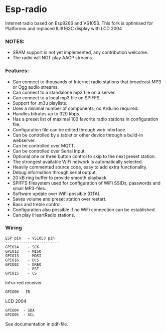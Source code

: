# Esp-radio
Internet radio based on Esp8266 and VS1053.
This fork is optimised for Platformio and replaced ILI9163C display with LCD 2004

### NOTES:
- SRAM support is not yet implemented, any contribution welcome.
- The radio will NOT play AACP streams.

### Features:
- Can connect to thousands of Internet radio stations that broadcast MP3 or Ogg audio streams.
- Can connect to a standalone mp3 file on a server.
- Can connect to a local mp3 file on SPIFFS.
- Support for .m3u playlists.
- Uses a minimal number of components; no Arduino required.
- Handles bitrates up to 320 kbps.
- Has a preset list of maximal 100 favorite radio stations in configuration file.
- Configuration file can be edited through web interface.
- Can be controlled by a tablet or other device through a build-in webserver.
- Can be controlled over MQTT.
- Can be controlled over Serial Input.
- Optional one or three button control to skip to the next preset station.
- The strongest available WiFi network is automatically selected.
- Heavily commented source code, easy to add extra functionality.
- Debug information through serial output.
- 20 kB ring buffer to provide smooth playback.
- SPIFFS filesystem used for configuration of WiFi SSIDs, passwords and small MP3-files.
- Software update over WiFi possible (OTA).
- Saves volume and preset station over restart.
- Bass and treble control.
- Configuration also possible if no WiFi connection can be established.
- Can play iHeartRadio stations.


### Wiring
```
ESP pin   - VS1053 pin
------------------------
GPIO14    - SCK
GPIO12    - MISO
GPIO13    - MOSI
GPIO16    - DCS
GPIO02    - DREQ
          - RST
GPIO15    - CS
```

Infra-red receiver

```
GPIO00 - IR
```

LCD 2004

```
GPIO04  - SDA
GPIO05  - SCL
```

See documentation in pdf-file.
